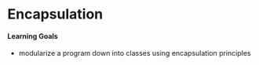 # Encapsulation

#### Learning Goals
* modularize a program down into classes using encapsulation principles


